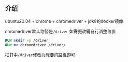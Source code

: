## 介绍
ubuntu20.04 + chrome + chromedriver + jdk8的docker镜像

chromedriver默认路径是`/driver`
如需更改需自行调整位置
```Dockerfile
RUN mkdir -p /driver
RUN mv chromedriver /driver/
```
把其中`/driver`修改为想要的路径即可